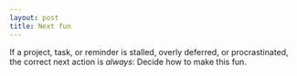 ```yaml
---
layout: post
title: Next fun
---
```


If a project, task, or reminder is stalled, overly deferred, or procrastinated, the correct next action is *always*: Decide how to make this fun.

